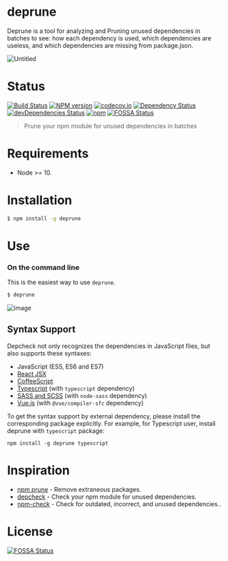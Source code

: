 # deprune

Deprune is a tool for analyzing and Pruning unused dependencies in batches to see: how each 
dependency is used, which dependencies are useless, and which dependencies are missing from 
package.json.

![Untitled](https://user-images.githubusercontent.com/6293249/118309804-5c79d000-b520-11eb-806a-1b07bdd84a68.gif)

# Status
[![Build Status](https://github.com/jingxinxin/deprune/workflows/ci/badge.svg)](https://github.com/jingxinxin/deprune/actions)
[![NPM version](https://badge.fury.io/js/deprune.svg)](http://badge.fury.io/js/deprune)
[![codecov.io](https://codecov.io/github/jingxinxin/deprune/coverage.svg?branch=master)](https://codecov.io/github/jingxinxin/deprune?branch=main)
[![Dependency Status](https://img.shields.io/david/jingxinxin/deprune.svg)](https://david-dm.org/jingxinxin/deprune)
[![devDependencies Status](https://david-dm.org/jingxinxin/deprune/dev-status.svg)](https://david-dm.org/jingxinxin/deprune?type=dev)
[![npm](https://img.shields.io/npm/dm/deprune.svg?maxAge=2592000)]()
[![FOSSA Status](https://app.fossa.com/api/projects/git%2Bgithub.com%2Fjingxinxin%2Fdeprune.svg?type=shield)](https://app.fossa.com/projects/git%2Bgithub.com%2Fjingxinxin%2Fdeprune?ref=badge_shield)

> Prune your npm module for unused dependencies in batches



# Requirements
* Node >= 10.



# Installation
```bash
$ npm install -g deprune
```

# Use

### On the command line

This is the easiest way to use `deprune`.
```bash
$ deprune
``` 
![image](https://user-images.githubusercontent.com/6293249/118309504-ee350d80-b51f-11eb-988a-da86f821bbde.png)


## Syntax Support

Depcheck not only recognizes the dependencies in JavaScript files, but also supports these syntaxes:

- JavaScript (ES5, ES6 and ES7)
- [React JSX](http://facebook.github.io/react/docs/jsx-in-depth.html)
- [CoffeeScript](http://coffeescript.org/)
- [Typescript](http://www.typescriptlang.org/) (with `typescript` dependency)
- [SASS and SCSS](http://sass-lang.com/) (with `node-sass` dependency)
- [Vue.js](https://vuejs.org/) (with `@vue/compiler-sfc` dependency)

To get the syntax support by external dependency, please install the corresponding package explicitly. For example, for Typescript user, install deprune with `typescript` package:

```
npm install -g deprune typescript
```

# Inspiration

* [npm prune](https://docs.npmjs.com/cli/prune.html) - Remove extraneous packages.
* [depcheck](https://github.com/depcheck/depcheck) - Check your npm module for unused dependencies.
* [npm-check](https://github.com/dylang/npm-check) - Check for outdated, incorrect, and unused dependencies..

# License
[![FOSSA Status](https://app.fossa.com/api/projects/git%2Bgithub.com%2Fjingxinxin%2Fdeprune.svg?type=large)](https://app.fossa.com/projects/git%2Bgithub.com%2Fjingxinxin%2Fdeprune?ref=badge_large)
